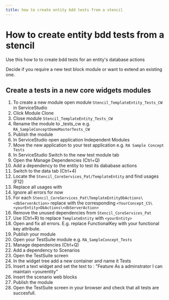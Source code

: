 ```yaml
---
title: how to create entity bdd tests from a stencil
---
```


# How to create entity bdd tests from a stencil

Use this how to to create bdd tests for an entity's database actions

Decide if you require a new test block module or want to extend an existing one.
## Create a tests in a new core widgets modules

1. To create a new module open module `Stencil_TemplateEntity_Tests_CW` in ServiceStudio
1. Click Module Clone
1. Close module `Stencil_TemplateEntity_Tests_CW`
1. Rename the module to <domain>_<concept>_<entitygroup>_tests_cw e.g. `RA_SampleConceptDemoMasterTests_CW`
1. Publish the module
1. In ServiceStudio open application Independent Modules
1. Move the new application to your test application e.g. `RA Sample Concept Tests`
1. In ServiceStudio Switch to the new test module tab
1. Open the Manage Dependencies (Ctrl+Q)
1. Add a dependency to the entity to test its dababase actions
1. Switch to the data tab (Ctrl+4)
1. Locate the `Stencil_CoreServices_Pat/TemplateEntity` and find usages (F12)
1. Replace all usages with <YourEntity>
1. Ignore all errors for now
1. For each `Stencil_CoreServices_Pat\TemplateEntityDbActions\<dbServerAction>` replace with the corresponding `<YourConcept_CS\<yourEntity>DbActions\<dbServerAction>`
1. Remove the unused dependencies from `Stencil_CoreServices_Pat`
1. Use (Ctrl+R) to replace `TemplateEntity` with `<yourEntity>`
1. Open and fix all errors. E.g. replace FunctionalKey with your functional key attribute.
1. Publish your module
1. Open your TestSuite module e.g. `RA_SampleConcept_Tests`
1. Manage dependencies (Ctrl+Q)
1. Add a dependency to <YourEntity>Scenarios
1. Open the TestSuite screen
1. In the widget tree add a new container and name it <YourEntity>Tests
1. Insert a text widget and set the text to : "Feature As a <concept>adminstrator I can maintain <yourentity"
1. Insert the scenario web blocks
1. Publish the module
1. Open the TestSuite screen in your browser and check that all tests are succesfull.
